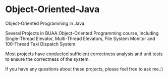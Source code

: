 # Object-Oriented-Java
Object-Oriented Programming in Java.

Several Projects in BUAA Object-Oriented Programming course, including Single-Thread Elevator, Multi-Thread Elevators, File System Monitor and 100-Thread Taxi Dispatch System.

Most projects have conducted sufficient correctness analysis and unit tests to ensure the correctness of the system.

If you have any questions about these projects, please feel free to ask me.:)
